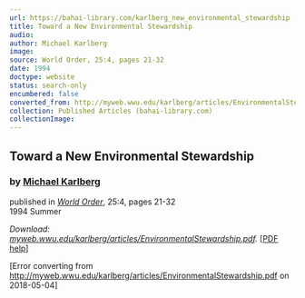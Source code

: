 ```yaml
---
url: https://bahai-library.com/karlberg_new_environmental_stewardship
title: Toward a New Environmental Stewardship
audio: 
author: Michael Karlberg
image: 
source: World Order, 25:4, pages 21-32
date: 1994
doctype: website
status: search-only
encumbered: false
converted_from: http://myweb.wwu.edu/karlberg/articles/EnvironmentalStewardship.pdf
collection: Published Articles (bahai-library.com)
collectionImage: 
---
```



## Toward a New Environmental Stewardship

### by [Michael Karlberg](https://bahai-library.com/author/Michael+Karlberg)

published in [_World Order_](https://bahai-library.com/series/World%20Order), 25:4, pages 21-32  
1994 Summer


_Download: [myweb.wwu.edu/karlberg/articles/EnvironmentalStewardship.pdf](http://myweb.wwu.edu/karlberg/articles/EnvironmentalStewardship.pdf)._ \[[PDF help](https://bahai-library.com/pdf/)\]



[Error converting from http://myweb.wwu.edu/karlberg/articles/EnvironmentalStewardship.pdf on 2018-05-04]


